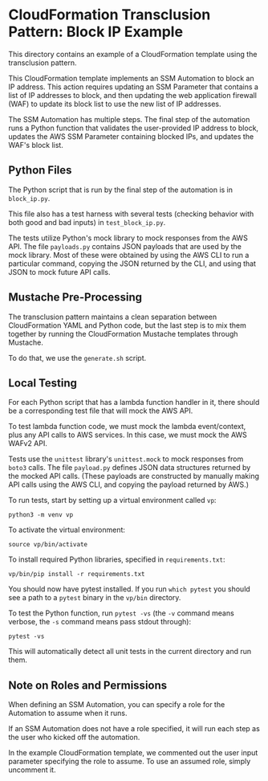 # CloudFormation Transclusion Pattern: Block IP Example

This directory contains an example of a CloudFormation template using the transclusion pattern.

This CloudFormation template implements an SSM Automation to block an IP address.
This action requires updating an SSM Parameter that contains a list of IP addresses to block,
and then updating the web application firewall (WAF) to update its block list 
to use the new list of IP addresses.

The SSM Automation has multiple steps. The final step of the automation
runs a Python function that validates the user-provided IP address to block,
updates the AWS SSM Parameter containing blocked IPs, and updates the WAF's
block list.

## Python Files

The Python script that is run by the final step of the automation is in `block_ip.py`.

This file also has a test harness with several tests (checking behavior with both
good and bad inputs) in `test_block_ip.py`.

The tests utilize Python's mock library to mock responses from the AWS API.
The file `payloads.py` contains JSON payloads that are used by the mock library.
Most of these were obtained by using the AWS CLI to run a particular command,
copying the JSON returned by the CLI, and using that JSON to mock future API calls.

## Mustache Pre-Processing

The transclusion pattern maintains a clean separation between CloudFormation YAML and 
Python code, but the last step is to mix them together by running the CloudFormation
Mustache templates through Mustache.

To do that, we use the `generate.sh` script.

## Local Testing

For each Python script that has a lambda function handler in it,
there should be a corresponding test file that will mock the AWS API.

To test lambda function code, we must mock the lambda event/context,
plus any API calls to AWS services. In this case, we must mock the
AWS WAFv2 API.

Tests use the `unittest` library's `unittest.mock` to mock responses from
`boto3` calls.  The file `payload.py` defines JSON data structures returned
by the mocked API calls. (These payloads are constructed by manually making
API calls using the AWS CLI, and copying the payload returned by AWS.)

To run tests, start by setting up a virtual environment called `vp`:

```
python3 -m venv vp
```

To activate the virtual environment:

```
source vp/bin/activate
```

To install required Python libraries, specified in `requirements.txt`:

```
vp/bin/pip install -r requirements.txt
```

You should now have pytest installed. If you run `which pytest` you should see
a path to a `pytest` binary in the `vp/bin` directory.

To test the Python function, run `pytest -vs` (the `-v` command means verbose,
the `-s` command means pass stdout through):

```
pytest -vs
```

This will automatically detect all unit tests in the current directory and run them.

## Note on Roles and Permissions

When defining an SSM Automation, you can specify a role for the Automation
to assume when it runs.

If an SSM Automation does not have a role specified, it will run each step as the
user who kicked off the automation.

In the example CloudFormation template, we commented out the user input parameter
specifying the role to assume. To use an assumed role, simply uncomment it.
